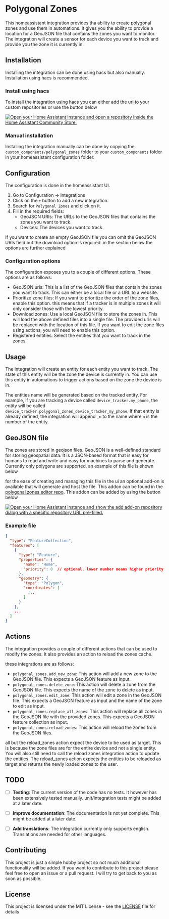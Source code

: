 # Polygonal Zones

This homeassistant integration provides tha ability to create polygonal zones and use them in automations.
It gives you the ability to provide a location for a GeoJSON file that contains the zones you want to monitor.
The integration will create a sensor for each device you want to track and provide you the zone it is currently in.


## Installation
Installing the integration can be done using hacs but also manually. Installation using hacs is recommended.


### Install using hacs
To install the integration using hacs you can either add the url to your custom repositories or use the button below

[![Open your Home Assistant instance and open a repository inside the Home Assistant Community Store.](https://my.home-assistant.io/badges/hacs_repository.svg)](https://my.home-assistant.io/redirect/hacs_repository/?owner=MichelGerding&repository=Homeassistant-polygonal-zones&category=integration)


### Manual installation
Installing the integration manually can be done by copying the `custom_components/polygonal_zones` folder to your
`custom_components`
folder in your homeassistant configuration folder.

## Configuration
The configuration is done in the homeassistant UI.

1. Go to Configuration -> Integrations
2. Click on the `+` button to add a new integration.
3. Search for `Polygonal Zones` and click on it.
4. Fill in the required fields:
    - GeoJSON URIs: The URLs to the GeoJSON files that contains the zones you want to track.
    - Devices: The devices you want to track.

If you want to create an empty GeoJSON file you can omit the GeoJSON URIs field but the download option is required. in
the section below the options are further explained


### Configuration options
The configuration exposes you to a couple of different options.
These options are as follows:

- GeoJSON uris: This is a list of the GeoJSON files that contain the zones you want to track. This can either be a local
  file or a URL to a website.
- Prioritize zone files: If you want to prioritize the order of the zone files, enable this option. this means that if a
  tracker is in multiple zones it will only consider those with the lowest priority.
- Download zones: Use a local GeoJSON file to store the zones in. This will load the above defined files into a single
  file. The provided urls will be replaced with the location of this file. If you want to edit the zone files using
  actions, you will need to enable this option.
- Registered entities: Select the entities that you want to track in the zones.


## Usage
The integration will create an entity for each entity you want to track. The state of this entity will be the zone the
device is currently in. You can use this entity in automations to trigger actions based on the zone the device is in.

The entities name will be generated based on the tracked entity. For example, if you are tracking a device called
`device_tracker.my_phone`, the entity will be called `device_tracker.polygonal_zones_device_tracker_my_phone`. If that
entity is already defined, the integration will append `_n` to the name where `n` is the number of the entity.


## GeoJSON file
The zones are stored in geojson files. GeoJSON is a well-defined standard for storing geospatial data. It is a
JSON-based format that is easy for humans to read and write and easy for machines to parse and generate.
Currently only polygons are supported. an example of this file is shown below

for the ease of creating and managing this file in the ui an optional add-on is available that will generate and host
the file. This addon can be found in the [polygonal zones editor repo](https://github.com/MichelGerding/Homeassistant-polygonal-zones-addon/). This addon can be added by using the button 
below

[![Open your Home Assistant instance and show the add add-on repository dialog with a specific repository URL pre-filled.](https://my.home-assistant.io/badges/supervisor_add_addon_repository.svg)](https://my.home-assistant.io/redirect/supervisor_add_addon_repository/?repository_url=https%3A%2F%2Fgithub.com%2FMichelGerding%2FHomeassistant-polygonal-zones-addon.git)


### Example file
```json
{
  "type": "FeatureCollection",
  "features": [
    {
      "type": "Feature",
      "properties": {
        "name": "Home",
        "priority": 0  // optional. lower number means higher priority
      },
      "geometry": {
        "type": "Polygon",
        "coordinates": [
          ...
        ]
      }
    },
    ...
  ]
}
```


## Actions
The integration provides a couple of different actions that can be used to modify the zones. It also provides an action
to reload the zones cache.

these integrations are as follows:
- `polygonal_zones.add_new_zone`: This action will add a new zone to the GeoJSON file. This expects a GeoJSON feature as input.
- `polygonal_zones.delete_zone`: This action will delete a zone from the GeoJSON file. This expects the name of the zone to delete as input.
- `polygonal_zones.edit_zone`: This action will edit a zone in the GeoJSON file. This expects a GeoJSON feature as input and the name of the zone to edit as input.
- `polygonal_zones.replace_all_zones`: This action will replace all zones in the GeoJSON file with the provided zones. This expects a GeoJSON feature collection as input.
- `polygonal_zones.reload_zones`: This action will reload the zones from the GeoJSON files.

all but the reload_zones action expect the device to be used as target. This is because the zone files are for the entire 
device and not a single entity.  You will also still need to call the reload zones integration action to update the entities.
The reload_zones action expects the entities to be reloaded as target and returns the newly loaded zones to the user.


## TODO
- [ ] **Testing**: The current version of the code has no tests. It however has been extensively tested manually. 
                   unit/integration tests might be added at a later date.
- [ ] **Improve documentation**: The documentation is not yet complete. This might be added at a later date.
- [ ] **Add translations**: The integration currently only supports english. Translations are needed for other languages.



## Contributing
This project is just a simple hobby project so not much additional functionality will be added. If you want to contribute
to this project please feel free to open an issue or a pull request. I will try to get back to you as soon as possible.


## License
This project is licensed under the MIT License - see the [LICENSE](LICENSE) file for details
